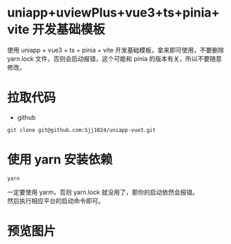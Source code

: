 # uniapp+uviewPlus+vue3+ts+pinia+vite 开发基础模板

使用 uniapp + vue3 + ts + pinia + vite 开发基础模板，拿来即可使用，不要删除 yarn.lock 文件，否则会启动报错，这个可能和 pinia 的版本有关，所以不要随意修改。

# 拉取代码

-   github

```
git clone git@github.com:Sjj1024/uniapp-vue3.git
```

# 使用 yarn 安装依赖

```
yarn
```

一定要使用 yarm，否则 yarn.lock 就没用了，那你的启动依然会报错。  
然后执行相应平台的启动命令即可。

# 预览图片

[](https://img-blog.csdnimg.cn/5a1ab6c34abe4a718e514ac73776d049.png)
